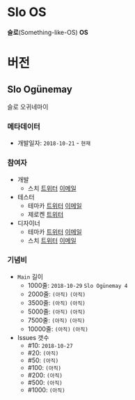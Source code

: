 Slo OS
======
**슬로**(Something-like-OS) **OS**


# 버전

## Slo Ogünemay
슬로 오귀네마이

### 메타데이터
* 개발일자: `2018-10-21` - `현재`

### 참여자
* 개발
  * 스치 [트위터](https://twitter.com/YtScratch) [이메일](mailto://junhg0211@gmail.com)
* 테스터
  * 테마카 [트위터](https://twitter.com/Temaca333) [이메일](mailto://eunjjj333@gmail.com )
  * 제로켄 [트위터](https://twitter.com/_zer0ken_)
* 디자이너
  * 테마카 [트위터](https://twitter.com/Temaca333) [이메일](mailto://eunjjj333@gmail.com )
  * 스치 [트위터](https://twitter.com/YtScratch) [이메일](mailto://junhg0211@gmail.com)

### 기념비
* `Main` 길이
  * 1000줄: `2018-10-29` `Slo Ogünemay 4`
  * 2000줄: `(아직)` `(아직)`
  * 3500줄: `(아직)` `(아직)`
  * 5000줄: `(아직)` `(아직)`
  * 7500줄: `(아직)` `(아직)`
  * 10000줄: `(아직)` `(아직)`
* Issues 갯수
  * #10: `2018-10-27`
  * #20: `(아직)`
  * #50: `(아직)`
  * #100: `(아직)`
  * #200: `(아직)`
  * #500: `(아직)`
  * #1000: `(아직)`
